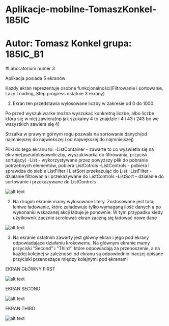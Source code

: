 
# Aplikacje-mobilne-TomaszKonkel-185IC
# Autor: Tomasz Konkel grupa: 185IC_B1


#Laboratorium numer 3

Aplikacja posiada 5 ekranów

Każdy ekran reprezentuje osobne funkcjonalności(Filtrowanie i sortowanie, Lazy Loading, Step progress ostatnie 3 ekrany)


1. Ekran ten przedstawia wylosowane liczby w zakresie od 0 do 1000

Po przed wyszukiwarke można wyszukać konkretną liczbe, albo liczbe która się w niej zawiera(np jak szukamy 4 to znajdzie i 4 i 43 i 243 bo we wszystkich zawiera się 4)

Strzałka w prawym górnym rogu pozwala na sortowanie danych(od najmniejszej do najwiekszej i od największej do najmniejszej)

Pliki do tego ekranu to:
-ListContainer - zawarte to co wyświetla się na ekranie(pseudolosoweliczby, wyszukiwarka do filtrowania, przycisk sortujący)
-List - wykorzystywane przez powyższy plik do pobrania potrzebnych elementów, pobiera ListCotrols
-ListControls - pobiera i sprawdza do siebie ListFilter i ListSort przekazując do List
-ListFilter - działanie filtrowania i przekazywane do ListControls
-ListSort - działanie do sortowanie i przekazywane do ListControls

![alt text](https://github.com/TomaszKonkel/aplikacje-mobilne-TomaszKonkel-185IC_B1/blob/master/Lab3/1.jpg)

2. Na drugim ekranie mamy wylosowane litery. Zostosowane jest tutaj leniwe ładowanie, które załadowuje tylko wymaganą ilość danych a po wykonaniu wskazanej akcji ładuje je ponownie. W tym przypadku kiedy użytkownik zacznie scrolować ekran zaczną się ładować nowe dane


![alt text](https://github.com/TomaszKonkel/aplikacje-mobilne-TomaszKonkel-185IC_B1/blob/master/Lab3/2.jpg)

3. Na ekranie ostatnim zawarty jest główny ekran i jego pod ekrany odpowiadające działaniu krokowemu. Na głównym ekranie mamy przyciski "Second" i "Third", które odpowiadają za przenoszenie, a na każdej kolejnej w zależności od ekranu są odpowiednio inaczej opisane przyciski przenoszące między kolejnymi pod ekranami

EKRAN GŁÓWNY FIRST

![alt text](https://github.com/TomaszKonkel/aplikacje-mobilne-TomaszKonkel-185IC_B1/blob/master/Lab3/3.jpg)

EKRAN SECOND

![alt text](https://github.com/TomaszKonkel/aplikacje-mobilne-TomaszKonkel-185IC_B1/blob/master/Lab3/4.jpg)

EKRAN THIRD

![alt text](https://github.com/TomaszKonkel/aplikacje-mobilne-TomaszKonkel-185IC_B1/blob/master/Lab3/5.jpg)
